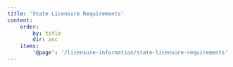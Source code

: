 ```yaml
---
title: 'State Licensure Requirements'
content:
    order:
        by: title
        dir: asc
    items:
        '@page': '/licensure-information/state-licensure-requirements'
---
```


